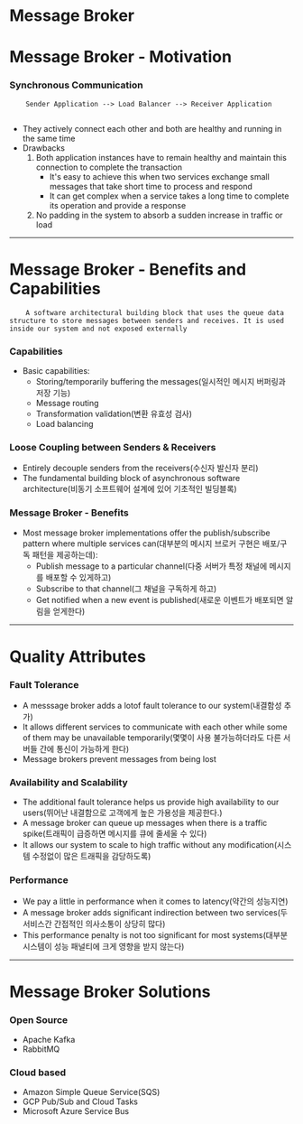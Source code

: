 # Message Broker

# Message Broker - Motivation

### Synchronous Communication
```
    Sender Application --> Load Balancer --> Receiver Application
    
```
+ They actively connect each other and both are healthy and running in the same time
+ Drawbacks
    1. Both application instances have to remain healthy and maintain this connection to complete the transaction
        - It's easy to achieve this when two services exchange small messages that take short time to process and respond
        - It can get complex when a service takes a long time to complete its operation and provide a response
    2. No padding in the system to absorb a sudden increase in traffic or load
*** 

# Message Broker - Benefits and Capabilities
```
    A software architectural building block that uses the queue data structure to store messages between senders and receives. It is used inside our system and not exposed externally
```

### Capabilities
+ Basic capabilities:
    - Storing/temporarily buffering the messages(일시적인 메시지 버퍼링과 저장 기능)
    - Message routing
    - Transformation validation(변환 유효성 검사)
    - Load balancing

### Loose Coupling between Senders & Receivers
+ Entirely decouple senders from the receivers(수신자 발신자 분리)
+ The fundamental building block of asynchronous software architecture(비동기 소프트웨어 설계에 있어 기초적인 빌딩블록)

### Message Broker - Benefits
+ Most message broker implementations offer the publish/subscribe pattern where multiple services can(대부분의 메시지 브로커 구현은 배포/구독 패턴을 제공하는데):
    - Publish message to a particular channel(다중 서버가 특정 채널에 메시지를 배포할 수 있게하고)
    - Subscribe to that channel(그 채널을 구독하게 하고)
    - Get notified when a new event is published(새로운 이벤트가 배포되면 알림을 얻게한다)
***

# Quality Attributes

### Fault Tolerance
+ A messsage broker adds a lotof fault tolerance to our system(내결함성 추가)
+ It allows different services to communicate with each other while some of them may be unavailable temporarily(몇몇이 사용 불가능하더라도 다른 서버들 간에 통신이 가능하게 한다)
+ Message brokers prevent messages from being lost

### Availability and Scalability
+ The additional fault tolerance helps us provide high availability to our users(뛰어난 내결함으로 고객에게 높은 가용성을 제공한다.)
+ A message broker can queue up messages when there is a traffic spike(트래픽이 급증하면 메시지를 큐에 줄세울 수 있다)
+ It allows our system to scale to high traffic without any modification(시스템 수정없이 많은 트래픽을 감당하도록)

### Performance
+ We pay a little in performance when it comes to latency(약간의 성능지연)
+ A message broker adds significant indirection between two services(두 서비스간 간접적인 의사소통이 상당히 많다)
+ This performance penalty is not too significant for most systems(대부분 시스템이 성능 패널티에 크게 영향을 받지 않는다)
***

# Message Broker Solutions

### Open Source
+ Apache Kafka
+ RabbitMQ

### Cloud based
+ Amazon Simple Queue Service(SQS)
+ GCP Pub/Sub and Cloud Tasks
+ Microsoft Azure Service Bus

<link rel='stylesheet' href='styles.css'>